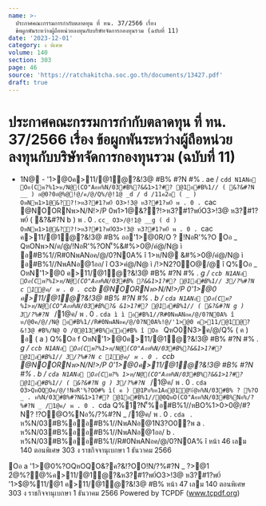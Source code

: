 ```yaml
---
name: >-
  ประกาศคณะกรรมการกำกับตลาดทุน ที่ ทน. 37/2566 เรื่อง
  ข้อผูกพันระหว่างผู้ถือหน่วยลงทุนกับบริษัทจัดการกองทุนรวม (ฉบับที่ 11)
date: '2023-12-01'
category: ง พิเศษ
volume: 140
section: 303
page: 46
source: 'https://ratchakitcha.soc.go.th/documents/13427.pdf'
draft: true
---
```


# ประกาศคณะกรรมการกำกับตลาดทุน ที่ ทน. 37/2566 เรื่อง ข้อผูกพันระหว่างผู้ถือหน่วยลงทุนกับบริษัทจัดการกองทุนรวม (ฉบับที่ 11)

- 1N@ - '1>@0ค>11/@1ํ@?&!3@ #B% #?N #% . ae / `cdd N1ANอ Oอ(Cพ?%1>ห/N@(CO"Aอห%N/03#B%?&&1>1?#? @1อ#B%1// ( &?&#?N __ ) อ@0?0อํ@%@!@/ค/@/Q%/@!1@ _d / d /11ค2อ ( _ ) OหNพ1>1@&??!>ห3?#1?พ0์ O3>!3@ ห3?#1?พ0์ พ . 0 . `cac @NOORNพ>N/N!>/P 0พ1>1@&??!>ห3?#1?พ0์O3>!3@ ห3?#1?พ0์ ( &?&#?N b ) พ . 0 . `cc_ O3>/@!1@ __g ( d ) OหNพ1>1@&??!>ห3?#1?พ0์O3>!3@ ห3?#1?พ0์ พ . 0 . `cac ค>11/@1ํ@?&!3@ #B% ออ'1>@0R/O ? !NอR'%?O Oอ _ QหONพ>N/ค/@/!NอR'%?ON'็%&#%>0@/คํ@/N@ ì อ#B%1//R#0NพANอค/@/0?N0A% î 1>ห/N@ &#%>0@/คํ@/N@ ì อ#B%1//NพANอ@1ออ/ î O3>คํ@/N@ ì /!>N2?0O@/@ î Q%Oอ _ OหN'1>@0 ค>11/@1ํ@?&!3@ #B% #?N #% . _g / `ccb N1ANอ Oอ(Cพ?%1>ห/N@(CO"Aอห%N/03#B% ?&&1>1?#? @1อ#B%1// 3/?%#?N c 1@ค/ พ . 0 . `ccb @NOORNพ>N/N!>/P 0'1>@0 ค>11/@1ํ@?&!3@ #B% #?N #% . b / `cda N1ANอ Oอ(Cพ?%1>ห/N@(CO"Aอห%N/03#B%?& &1>1?#? @1อ#B%1// ( &?&#?N g ) 3/?%#?N `_ /1@ค/ พ . 0 . `cda ì ì อ#B%1//R#0NพANอค/@/0?N0A% î ห/@0ค/@//N@ อ#B%1//R#0NพANอค/@/0?N0A%!@/'1>@0 ค>11/@1ํ@?&!3@ #B%/N@ O /0@13#B%ออ#B% î Oอ ` QหO0N3>ค/@/Q% ( ค ) อ ( a ) Q%Oอ f OหN'1>@0ค>11/@1ํ@?&!3@ #B% #?N #% . _g / `ccb N1ANอ Oอ(Cพ?%1>ห/N@(CO"Aอห%N/03#B%?&&1>1?#? @1อ#B%1// 3/?%#?N c 1@ค/ พ . 0 . `ccb @NOORNพ>N/N!>/P 0'1>@0ค>11/@1ํ@?&!3@ #B% #?N #% . b / `cda N1ANอ Oอ(Cพ?% 1>ห/N@(CO"Aอห%N/03#B%?&&1>1?#? @1อ#B%1// ( &?&#?N g ) 3/?%#?N `_ /1@ค/ พ . 0 . `cda O3>QหOQOค/@/!NอR'%?OO#% ì( ค ) @1Pอ%ห1Aอ@1ํ@%ํ@ห%N/03#B% ? %?O _ . ห%N/03#B%#?N&1>1?#? @1อ#B%1//@0QหO(CO"Aอห%N/03#B%Nอ%/?%#?N _ /1@ค/ พ . 0 . `cda Q%1?N'็%อ#B%1//หBO%1>0>0@/#?N? !?O@O%Nอ%/?%#?N _ /1@ค/ พ . 0 . `cda ` . ห%N/03#B%ออ#B%1//NพANอ@1N3?O0?พ a . ห%N/03#B%ออ#B%1//NพANอ@1ออ/ b . ห%N/03#B%ออ#B%1//R#0NพANอค/@/0?N0A% î หน้า 46 เลม 140 ตอนพิเศษ 303 ง ราชกิจจานุเบกษา 1 ธันวาคม 2566

Oอ a '1>@0%?OQหOQO&?ค?&!?OO!N/?%#?N _ $?%/@ค/ พ . 0 . `cdd N'็%!O%R' '1>@0  /?%#?N `a พ20>@0% พ . 0 . `cdd พ1อ%ค์ &B11@!1>C3 N3@$>@1 2ํ@%?@%ค>11/@1ํ@?&ห3?#1?พ0์O3>!3@ ห3?#1?พ0์ '1>$@%11/@1 ค>11/@1ํ@?&!3@ #B% หน้า 47 เลม 140 ตอนพิเศษ 303 ง ราชกิจจานุเบกษา 1 ธันวาคม 2566 Powered by TCPDF (www.tcpdf.org)
